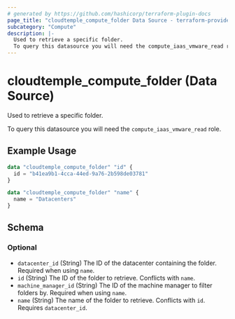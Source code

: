 ```yaml
---
# generated by https://github.com/hashicorp/terraform-plugin-docs
page_title: "cloudtemple_compute_folder Data Source - terraform-provider-cloudtemple"
subcategory: "Compute"
description: |-
  Used to retrieve a specific folder.
  To query this datasource you will need the compute_iaas_vmware_read role.
---
```


# cloudtemple_compute_folder (Data Source)

Used to retrieve a specific folder.

To query this datasource you will need the `compute_iaas_vmware_read` role.

## Example Usage

```terraform
data "cloudtemple_compute_folder" "id" {
  id = "b41ea9b1-4cca-44ed-9a76-2b598de03781"
}

data "cloudtemple_compute_folder" "name" {
  name = "Datacenters"
}
```

<!-- schema generated by tfplugindocs -->
## Schema

### Optional

- `datacenter_id` (String) The ID of the datacenter containing the folder. Required when using `name`.
- `id` (String) The ID of the folder to retrieve. Conflicts with `name`.
- `machine_manager_id` (String) The ID of the machine manager to filter folders by. Required when using `name`.
- `name` (String) The name of the folder to retrieve. Conflicts with `id`. Requires `datacenter_id`.



